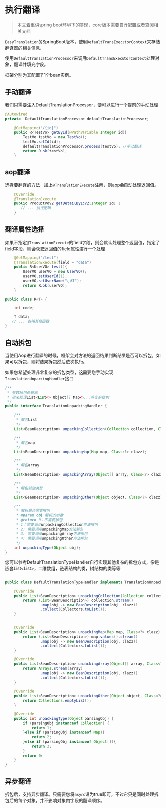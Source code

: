 # 执行翻译

> 本文着重讲spring boot环境下的实现，core版本需要自行配置或者查阅相关文档

`EasyTranslation`的SpringBoot版本，使用`DefaultTransExecutorContext`来存储翻译器的相关信息。

使用`DefaultTranslationProcessor`来调用`DefaultTransExecutorContext`处理对象，翻译并填充字段。

框架分别为其配置了1个bean实例。

## 手动翻译

我们只需要注入DefaultTranslationProcessor，便可以进行一个提前的手动处理

```java
@Autowired
private  DefaultTranslationProcessor defaultTranslationProcessor;

    @GetMapping("/{id}")
    public R<TestVo> getById(@PathVariable Integer id){
        TestVo testVo = new TestVo();
        testVo.setId(id);
        defaultTranslationProcessor.process(testVo); //手动翻译
        return R.ok(testVo);
    }

```

## aop翻译

选择要翻译的方法，加上`@TranslationExecute`注解，则aop会自动处理返回值。

```java
    @Override
    @TranslationExecute
    public ProductVoV2 getDetailByIdV2(Integer id) {
       // ... 执行逻辑
    }
```



## 翻译属性选择

如果不指定`@TranslationExecute`的field字段，则会默认处理整个返回值，指定了field字段，则会获取返回值的field属性进行一个处理

```java
    @GetMapping("/test")
    @TranslationExecute(field = "data")
    public R<UserVO> test(){
        UserVO userVO = new UserVO();
        userVO.setUserId(1);
        userVO.setUserName("小红");
        return R.ok(userVO);
    }
```

```java
public class R<T> {

    int code;

    T data;
   // ... 省略其他函数
}
```

## 自动拆包

当使用Aop进行翻译的时候，框架会对方法的返回结果判断结果是否可以拆包，如果可以拆包，则将结果拆包然后依次执行。

如果您希望处理非常复杂的拆包类型，这需要您手动实现`TranslationUnpackingHandler`接口

```java
/**
 * 参数解包处理器
 * 用来处理List<List<> Object[] Map<>...等复杂结构
 */
public interface TranslationUnpackingHandler {

    /**
     * 解包List
     */
    List<BeanDescription> unpackingCollection(Collection collection, Class<?> clazz);

    /**
     * 解包map
     */
    List<BeanDescription> unpackingMap(Map map, Class<?> clazz);

    /**
     * 解包array
     */
    List<BeanDescription> unpackingArray(Object[] array, Class<?> clazz);

    /**
     * 解包其他类型
     */
    List<BeanDescription> unpackingOther(Object object, Class<?> clazz);

    /**
     * 解析是否需要解包
     * @param obj 解析的参数
     * @return 0：不需要解包
     * 1：需要调用unpackingCollection方法解包
     * 2: 需要调用unpackingMap方法解包
     * 3: 需要调用unpackingArray方法解包
     * 4: 需要调用unpackingOther方法解包
     */
    int unpackingType(Object obj);
}

```

您可以参考DefaultTranslationTypeHandler自行实现其他复杂的拆包方式，像是嵌套List<List<Object>>，二维数组，链表结构的类，树结构的类等等

```java

public class DefaultTranslationTypeHandler implements TranslationUnpackingHandler {

    @Override
    public List<BeanDescription> unpackingCollection(Collection collection, Class<?> clazz) {
        return (List<BeanDescription>) collection.stream()
                .map(obj -> new BeanDescription(obj, clazz))
                .collect(Collectors.toList());
    }


    @Override
    public List<BeanDescription> unpackingMap(Map map, Class<?> clazz) {
        return (List<BeanDescription>) map.values().stream()
                .map(obj -> new BeanDescription(obj, clazz))
                .collect(Collectors.toList());
    }

    @Override
    public List<BeanDescription> unpackingArray(Object[] array, Class<?> clazz) {
        return Arrays.stream(array)
                .map(obj -> new BeanDescription(obj, clazz))
                .collect(Collectors.toList());
    }

    @Override
    public List<BeanDescription> unpackingOther(Object object, Class<?> clazz) {
        return Collections.emptyList();
    }

    @Override
    public int unpackingType(Object parsingObj) {
        if (parsingObj instanceof Collection) {
            return 1;
        }else if (parsingObj instanceof Map){
            return 2;
        }else if (parsingObj instanceof Object[]){
            return 3;
        }
        return 0;
    }
}
```

## 异步翻译

拆包后，支持异步翻译。只需要您将`async`设为true即可，不过它只是同时处理拆包后的每个对象，并不影响对象内字段的翻译顺序。
